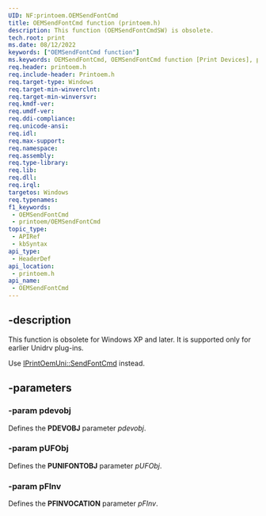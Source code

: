 ```yaml
---
UID: NF:printoem.OEMSendFontCmd
title: OEMSendFontCmd function (printoem.h)
description: This function (OEMSendFontCmdSW) is obsolete.
tech.root: print
ms.date: 08/12/2022
keywords: ["OEMSendFontCmd function"]
ms.keywords: OEMSendFontCmd, OEMSendFontCmd function [Print Devices], print.oemsendfontcmd, print_obsoletefunctions_f54bf949-57eb-49ea-a69b-f9edfdfb9da6.xml, printoem/OEMSendFontCmd
req.header: printoem.h
req.include-header: Printoem.h
req.target-type: Windows
req.target-min-winverclnt: 
req.target-min-winversvr: 
req.kmdf-ver: 
req.umdf-ver: 
req.ddi-compliance: 
req.unicode-ansi: 
req.idl: 
req.max-support: 
req.namespace: 
req.assembly: 
req.type-library: 
req.lib: 
req.dll: 
req.irql: 
targetos: Windows
req.typenames: 
f1_keywords:
 - OEMSendFontCmd
 - printoem/OEMSendFontCmd
topic_type:
 - APIRef
 - kbSyntax
api_type:
 - HeaderDef
api_location:
 - printoem.h
api_name:
 - OEMSendFontCmd
---
```


## -description

This function is obsolete for Windows XP and later. It is supported only for earlier Unidrv plug-ins.

Use [IPrintOemUni::SendFontCmd](../prcomoem/nf-prcomoem-iprintoemuni-sendfontcmd.md) instead.

## -parameters

### -param pdevobj

Defines the **PDEVOBJ** parameter *pdevobj*.

### -param pUFObj

Defines the **PUNIFONTOBJ** parameter *pUFObj*.

### -param pFInv

Defines the **PFINVOCATION** parameter *pFInv*.
